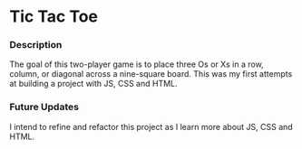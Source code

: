 <h1>Tic Tac Toe</h1>

<h3>Description</h3>
The goal of this two-player game is to place three Os or Xs in a row, column, or diagonal across a nine-square board. This was my first attempts at building a project with JS, CSS and HTML. 

<h3>Future Updates</h3>
I intend to refine and refactor this project as I learn more about JS, CSS and HTML.
